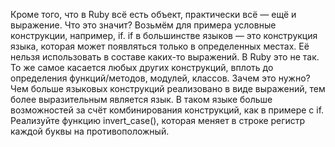 Кроме того, что в Ruby всё есть объект, практически всё — ещё и выражение. Что это значит? Возьмём для примера условные конструкции, например, if. if в большинстве языков — это конструкция языка, которая может появляться только в определенных местах. Её нельзя использовать в составе каких-то выражений. В Ruby это не так.<br>
То же самое касается любых других конструкций, вплоть до определения функций/методов, модулей, классов.
Зачем это нужно? Чем больше языковых конструкций реализовано в виде выражений, тем более выразительным является язык. В таком языке больше возможностей за счёт комбинирования конструкций, как в примере с if.
Реализуйте функцию invert_case(), которая меняет в строке регистр каждой буквы на противоположный.
